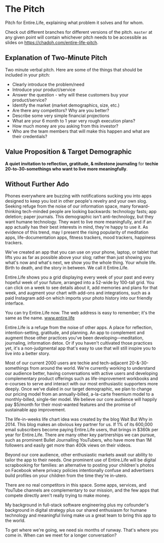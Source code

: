 The Pitch
=========

Pitch for Entire.Life, explaining what problem it solves and for whom.

Check out different branches for different versions of the pitch. `master` at
any given point will contain whichever pitch needs to be accessible as slides
on https://chadoh.com/entire-life-pitch.


Explanation of Two-Minute Pitch
-------------------------------

Two minute verbal pitch. Here are some of the things that should be included in your pitch:

- Clearly introduce the problem/need
- Introduce your product/service
- Answer the question - why will these customers buy your product/service?
- Identify the market (market demographics, size, etc.)
- Are there any competitors?  Why are you better?
- Describe some very simple financial projections
- What are your 6 month to 1 year very rough execution plans?
- How much money are you asking from this investor?
- Who are the team members that will make this happen and what are their credentials?


Value Proposition & Target Demographic
--------------------------------------

**A quiet invitation to reflection, gratitude, & milestone journaling** for **techie 20-to-30-somethings who want to live more meaningfully**.


Without Further Ado
-------------------

Phones everywhere are buzzing with notifications sucking you into apps designed to keep you lost in other people's revelry and your own slog. Seeking refuge from the noise of our information space, many forward-thinking tech-minded people are looking backwards: technology fasts; app deletion; paper journals. This demographic isn't anti-technology, but they want humane technology. They want to live more meaningfully, and if an app actually has their best interests in mind, they're happy to use it. As evidence of this trend, may I present the rising popularity of meditation apps, life-documentation apps, fitness trackers, mood trackers, happiness trackers.

We've created an app that you can use on your phone, laptop, or tablet that lifts you as far as possible above your slog; rather than just showing you what's now and what's next, we show you the whole thing. Your whole life. Birth to death, and the story in between. We call it Entire.Life. 

Entire.Life shows you a grid displaying every week of your past and every hopeful week of your future, arranged into a 52-wide by 100-tall grid. You can click on a week to see details about it, add memories and plans for that week, and augment your chart with add-ons and integrations, such as a paid Instagram add-on which imports your photo history into our friendly interface. 

You can try Entire.Life now. The web address is easy to remember; it's the same as the name. www.entire.life

Entire.Life is a refuge from the noise of other apps. A place for reflection, intention-setting, gratitude, and planning. An app to complement and augment those other practices you've been developing—meditation, journaling, information detox. Or if you haven't cultivated those practices yet, it's a non-judgmental app that's easy to use that will still inspire you to live into a better story.

Most of our current 2000 users are techie and tech-adjacent 20-&-30-somethings from around the world. We're currently working to understand our audience better, having conversations with active users and developing complementary product offerings such as life-improvement workbooks and e-courses to serve and interact with our most enthusiastic supporters more deeply. Once we've dialed in our target demographic, we plan to change our pricing model from an annually-billed, a-la-carte freemium model to a monthly-billed, single-tier model. We believe our core audience will happily pay $5/month for their most-wanted features and the promise of sustainable app improvement.

The life-in-weeks life chart idea was created by the blog Wait But Why in 2014. This blog makes an obvious key partner for us. If 1% of its 600,000 email subscribers become paying Entire.Life users, that brings in $360k per year for Entire.Life. There are many other key partnerships we can pursue, such as prominent Bullet Journalling YouTubers, who have more than 1M followers and easily get more than 400k views on their videos.

Beyond our core audience, other enthusiastic markets await our ability to tailor the app to their needs. One prominent use of Entire.Life will be digital scrapbooking for families: an alternative to posting your children's photos on Facebook where privacy policies intentionally confuse and advertisers build profiles on your children from the time they're in-utero.

There are no real competitors in this space. Some apps, services, and YouTube channels are complementary to our mission, and the few apps that compete directly aren't really trying to make money.

My background in full-stack software engineering plus my cofounder's background in digital strategy plus our shared enthusiasm for humane technology and meaningful living make us a great team to bring this app to the world.

To get where we're going, we need six months of runway. That's where you come in. When can we meet for a longer conversation?
